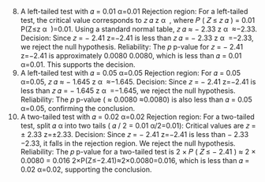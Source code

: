 8. A left-tailed test with 
𝛼
=
0.01
α=0.01
Rejection region: For a left-tailed test, the critical value corresponds to 
𝑧
𝛼
z 
α
​
 , where 
𝑃
(
𝑍
≤
𝑧
𝛼
)
=
0.01
P(Z≤z 
α
​
 )=0.01. Using a standard normal table, 
𝑧
𝛼
≈
−
2.33
z 
α
​
 ≈−2.33.
Decision: Since 
𝑧
=
−
2.41
z=−2.41 is less than 
𝑧
𝛼
=
−
2.33
z 
α
​
 =−2.33, we reject the null hypothesis.
Reliability: The 
𝑝
p-value for 
𝑧
=
−
2.41
z=−2.41 is approximately 
0.0080
0.0080, which is less than 
𝛼
=
0.01
α=0.01. This supports the decision.
9. A left-tailed test with 
𝛼
=
0.05
α=0.05
Rejection region: For 
𝛼
=
0.05
α=0.05, 
𝑧
𝛼
≈
−
1.645
z 
α
​
 ≈−1.645.
Decision: Since 
𝑧
=
−
2.41
z=−2.41 is less than 
𝑧
𝛼
=
−
1.645
z 
α
​
 =−1.645, we reject the null hypothesis.
Reliability: The 
𝑝
p-value (
≈
0.0080
≈0.0080) is also less than 
𝛼
=
0.05
α=0.05, confirming the conclusion.
10. A two-tailed test with 
𝛼
=
0.02
α=0.02
Rejection region: For a two-tailed test, split 
𝛼
α into two tails (
𝛼
/
2
=
0.01
α/2=0.01):
Critical values are 
𝑧
=
±
2.33
z=±2.33.
Decision: Since 
𝑧
=
−
2.41
z=−2.41 is less than 
−
2.33
−2.33, it falls in the rejection region. We reject the null hypothesis.
Reliability: The 
𝑝
p-value for a two-tailed test is 
2
×
𝑃
(
𝑍
≤
−
2.41
)
≈
2
×
0.0080
=
0.016
2×P(Z≤−2.41)≈2×0.0080=0.016, which is less than 
𝛼
=
0.02
α=0.02, supporting the conclusion.

